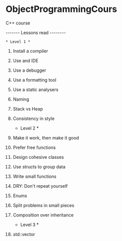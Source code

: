 # ObjectProgrammingCours
C++ course 

------- Lessons read --------

	* Level 1 * 
1. Install a compiler 
2. Use and IDE
3. Use a debugger
4. Use a formatting tool
5. Use a static analysers
6. Naming
7. Stack vs Heap
8. Consistency in style 


	* Level 2 *
1. Make it work, then make it good
2. Prefer free functions 
3. Design cohesive classes
4. Use structs to group data 
5. Write small functions
6. DRY: Don't repeat yourself
7. Enums
8. Split problems in small pieces
9. Composition over inheritance 

	* Level 3 *
1. std::vector

